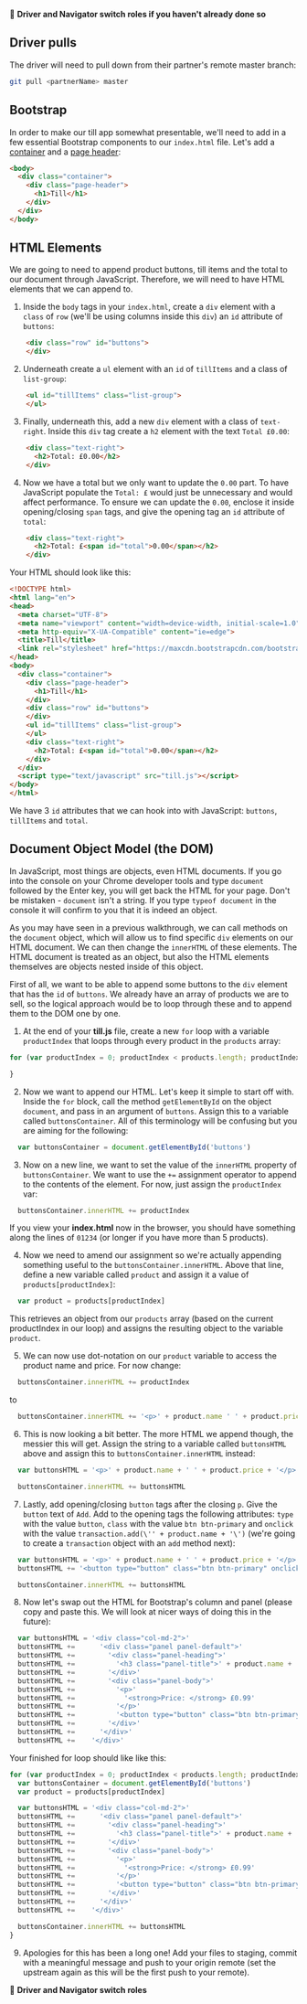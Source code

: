 :twisted_rightwards_arrows: **Driver and Navigator switch roles if you haven't already done so**

Driver pulls
------
The driver will need to pull down from their partner's remote master branch:

```bash
git pull <partnerName> master
```

Bootstrap
------
In order to make our till app somewhat presentable, we'll need to add in a few essential Bootstrap components to our `index.html` file. Let's add a [container](http://getbootstrap.com/css/#grid-intro) and a [page header](http://getbootstrap.com/components/#page-header):

```html
<body>
  <div class="container">
    <div class="page-header">
      <h1>Till</h1>
    </div>
  </div>
</body>
```

HTML Elements
------
We are going to need to append product buttons, till items and the total to our document through JavaScript. Therefore, we will need to have HTML elements that we can append to.

1) Inside the `body` tags in your `index.html`, create a `div` element with a `class` of `row` (we'll be using columns inside this `div`) an `id` attribute of `buttons`:

```html
    <div class="row" id="buttons">
    </div>
```

2) Underneath create a `ul` element with an `id` of `tillItems` and a class of `list-group`:

```html
    <ul id="tillItems" class="list-group">
    </ul>
```

3) Finally, underneath this, add a new `div` element with a class of `text-right`. Inside this `div` tag create a `h2` element with the text `Total £0.00`:

```html
    <div class="text-right">
      <h2>Total: £0.00</h2>
    </div>
```

4) Now we have a total but we only want to update the `0.00` part. To have JavaScript populate the `Total: £` would just be unnecessary and would affect performance. To ensure we can update the `0.00`, enclose it inside opening/closing `span` tags, and give the opening tag an `id` attribute of `total`:

```html
    <div class="text-right">
      <h2>Total: £<span id="total">0.00</span></h2>
    </div>
```

Your HTML should look like this:

```html
<!DOCTYPE html>
<html lang="en">
<head>
  <meta charset="UTF-8">
  <meta name="viewport" content="width=device-width, initial-scale=1.0">
  <meta http-equiv="X-UA-Compatible" content="ie=edge">
  <title>Till</title>
  <link rel="stylesheet" href="https://maxcdn.bootstrapcdn.com/bootstrap/3.3.7/css/bootstrap.min.css" integrity="sha384-BVYiiSIFeK1dGmJRAkycuHAHRg32OmUcww7on3RYdg4Va+PmSTsz/K68vbdEjh4u" crossorigin="anonymous">
</head>
<body>
  <div class="container">
    <div class="page-header">
      <h1>Till</h1>
    </div>
    <div class="row" id="buttons">
    </div>
    <ul id="tillItems" class="list-group">
    </ul>
    <div class="text-right">
      <h2>Total: £<span id="total">0.00</span></h2>
    </div>
  </div>
  <script type="text/javascript" src="till.js"></script>
</body>
</html>
```

We have 3 `id` attributes that we can hook into with JavaScript: `buttons`, `tillItems` and `total`.

Document Object Model (the **DOM**)
------
In JavaScript, most things are objects, even HTML documents. If you go into the console on your Chrome developer tools and type `document` followed by the Enter key, you will get back the HTML for your page. Don't be mistaken - `document` isn't a string. If you type `typeof document` in the console it will confirm to you that it is indeed an object. 

As you may have seen in a previous walkthrough, we can call methods on the `document` object, which will allow us to find specific `div` elements on our HTML document. We can then change the `innerHTML` of these elements. The HTML document is treated as an object, but also the HTML elements themselves are objects nested inside of this object.

First of all, we want to be able to append some buttons to the `div` element that has the `id` of `buttons`. We already have an array of products we are to sell, so the logical approach would be to loop through these and to append them to the DOM one by one.

1) At the end of your **till.js** file, create a new `for` loop with a variable `productIndex` that loops through every product in the `products` array:

```javascript
for (var productIndex = 0; productIndex < products.length; productIndex++) {

}
```

2) Now we want to append our HTML. Let's keep it simple to start off with. Inside the `for` block, call the method `getElementById` on the object `document`, and pass in an argument of `buttons`. Assign this to a variable called `buttonsContainer`. All of this terminology will be confusing but you are aiming for the following:

```javascript
  var buttonsContainer = document.getElementById('buttons')
```

3) Now on a new line, we want to set the value of the `innerHTML` property of `buttonsContainer`. We want to use the `+=` assignment operator to append to the contents of the element. For now, just assign the `productIndex` var:

```javascript
  buttonsContainer.innerHTML += productIndex
```

If you view your **index.html** now in the browser, you should have something along the lines of `01234` (or longer if you have more than 5 products).

4) Now we need to amend our assignment so we're actually appending something useful to the `buttonsContainer.innerHTML`. Above that line, define a new variable called `product` and assign it a value of `products[productIndex]`:

```javascript
  var product = products[productIndex]
```

This retrieves an object from our `products` array (based on the current productIndex in our loop) and assigns the resulting object to the variable `product`.

5) We can now use dot-notation on our `product` variable to access the product name and price. For now change: 
```javascript
  buttonsContainer.innerHTML += productIndex
```
to
```javascript
  buttonsContainer.innerHTML += '<p>' + product.name ' ' + product.price + '</p>'
```

6) This is now looking a bit better. The more HTML we append though, the messier this will get. Assign the string to a variable called `buttonsHTML` above and assign this to `buttonsContainer.innerHTML` instead:

```js
  var buttonsHTML = '<p>' + product.name + ' ' + product.price + '</p>'

  buttonsContainer.innerHTML += buttonsHTML
```

7) Lastly, add opening/closing `button` tags after the closing `p`. Give the `button` text of `Add`. Add to the opening tags the following attributes: `type` with the value `button`, `class` with the value `btn btn-primary` and `onclick` with the value `transaction.add(\'' + product.name + '\')` (we're going to create a `transaction` object with an `add` method next):

```js
  var buttonsHTML = '<p>' + product.name + ' ' + product.price + '</p>'
  buttonsHTML += '<button type="button" class="btn btn-primary" onclick="transaction.add(\'' + product.name + '\')">Add</button>'

  buttonsContainer.innerHTML += buttonsHTML
```

8) Now let's swap out the HTML for Bootstrap's column and panel (please copy and paste this. We will look at nicer ways of doing this in the future):

```js
  var buttonsHTML = '<div class="col-md-2">'
  buttonsHTML +=      '<div class="panel panel-default">'
  buttonsHTML +=        '<div class="panel-heading">'
  buttonsHTML +=          '<h3 class="panel-title">' + product.name + '</h3>'
  buttonsHTML +=        '</div>'
  buttonsHTML +=        '<div class="panel-body">'
  buttonsHTML +=          '<p>'
  buttonsHTML +=            '<strong>Price: </strong> £0.99'
  buttonsHTML +=          '</p>'
  buttonsHTML +=          '<button type="button" class="btn btn-primary" onclick="till.add(\'' + product.name + '\')">Add</button>'
  buttonsHTML +=        '</div>'
  buttonsHTML +=      '</div>'
  buttonsHTML +=    '</div>'
```

Your finished for loop should like like this:

```js
for (var productIndex = 0; productIndex < products.length; productIndex++) {
  var buttonsContainer = document.getElementById('buttons')
  var product = products[productIndex]

  var buttonsHTML = '<div class="col-md-2">'
  buttonsHTML +=      '<div class="panel panel-default">'
  buttonsHTML +=        '<div class="panel-heading">'
  buttonsHTML +=          '<h3 class="panel-title">' + product.name + '</h3>'
  buttonsHTML +=        '</div>'
  buttonsHTML +=        '<div class="panel-body">'
  buttonsHTML +=          '<p>'
  buttonsHTML +=            '<strong>Price: </strong> £0.99'
  buttonsHTML +=          '</p>'
  buttonsHTML +=          '<button type="button" class="btn btn-primary" onclick="transaction.add(\'' + product.name + '\')">Add</button>'
  buttonsHTML +=        '</div>'
  buttonsHTML +=      '</div>'
  buttonsHTML +=    '</div>'

  buttonsContainer.innerHTML += buttonsHTML
}
```

9) Apologies for this has been a long one! Add your files to staging, commit with a meaningful message and push to your origin remote (set the upstream again as this will be the first push to your remote).

:twisted_rightwards_arrows: **Driver and Navigator switch roles**